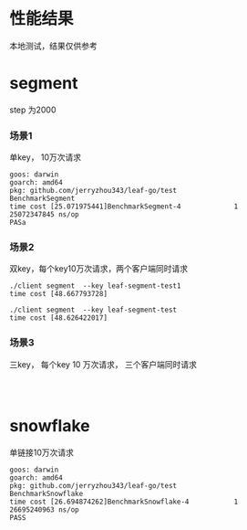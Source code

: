# 性能结果

本地测试，结果仅供参考

# segment
step 为2000
### 场景1
单key， 10万次请求
```
goos: darwin
goarch: amd64
pkg: github.com/jerryzhou343/leaf-go/test
BenchmarkSegment
time cost [25.071975441]BenchmarkSegment-4   	       1	25072347845 ns/op
PASa
```
### 场景2
双key，每个key10万次请求，两个客户端同时请求
```
./client segment  --key leaf-segment-test1
time cost [48.667793728]

./client segment  --key leaf-segment-test
time cost [48.626422017]

```

### 场景3
三key， 每个key 10 万次请求， 三个客户端同时请求
```



```



# snowflake 
单链接10万次请求
```
goos: darwin
goarch: amd64
pkg: github.com/jerryzhou343/leaf-go/test
BenchmarkSnowflake
time cost [26.694874262]BenchmarkSnowflake-4   	       1	26695240963 ns/op
PASS
```

